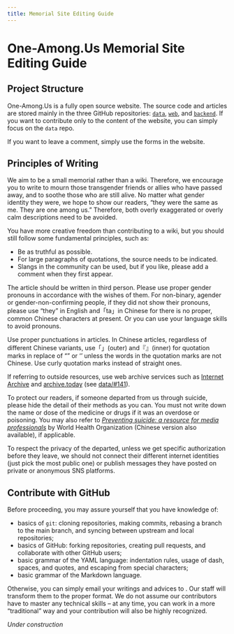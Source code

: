 ```yaml
---
title: Memorial Site Editing Guide
---
```


# One-Among.Us Memorial Site Editing Guide

## Project Structure

One-Among.Us is a fully open source website. The source code and articles are stored mainly in the three GitHub repositories: [`data`](https://github.com/blossom-selves/data), [`web`](https://github.com/blossom-selves/web), and [`backend`](https://github.com/blossom-selves/backend). If you want to contribute only to the content of the website, you can simply focus on the `data` repo. 

If you want to leave a comment, simply use the forms in the website.

## Principles of Writing

We aim to be a small memorial rather than a wiki. Therefore, we encourage you to write to mourn those transgender friends or allies who have passed away, and to soothe those who are still alive. No matter what gender identity they were, we hope to show our readers, “they were the same as me. They are one among us.” Therefore, both overly exaggerated or overly calm descriptions need to be avoided.

You have more creative freedom than contributing to a wiki, but you should still follow some fundamental principles, such as:
- Be as truthful as possible.
- For large paragraphs of quotations, the source needs to be indicated.
- Slangs in the community can be used, but if you like, please add a comment when they first appear.

The article should be written in third person. Please use proper gender pronouns in accordance with the wishes of them. For non-binary, agender or gender-non-confirming people, if they did not show their pronouns, please use “they” in English and「ta」in Chinese for there is no proper, common Chinese characters at present. Or you can use your language skills to avoid pronouns.

Use proper punctuations in articles. In Chinese articles, regardless of different Chinese variants, use「」(outer) and『』(inner) for quotation marks in replace of “” or ‘’ unless the words in the quotation marks are not Chinese. Use curly quotation marks instead of straight ones.

If referring to outside resources, use web archive services such as [Internet Archive](https://archive.org) and [archive.today](https://archive.ph) (see [data/#141](https://github.com/blossom-selves/data/issues/141)). 

To protect our readers, if someone departed from us through suicide, please hide the detail of their methods as you can. You must not write down the name or dose of the medicine or drugs if it was an overdose or poisoning. You may also refer to [*Preventing suicide: a resource for media professionals*](https://apps.who.int/iris/handle/10665/258814) by World Health Organization (Chinese version also available), if applicable.

To respect the privacy of the departed, unless we get specific authorization before they leave, we should not connect their different internet identities (just pick the most public one) or publish messages they have posted on private or anonymous SNS platforms. 

## Contribute with GitHub

Before proceeding, you may assure yourself that you have knowledge of:
- basics of `git`: cloning repositories, making commits, rebasing a branch to the main branch, and syncing between upstream and local repositories;
- basics of GitHub: forking repositories, creating pull requests, and collaborate with other GitHub users;
- basic grammar of the YAML language: indentation rules, usage of dash, spaces, and quotes, and escaping from special characters;
- basic grammar of the Markdown language.

Otherwise, you can simply email your writings and advices to <MailTo template="info [at] one-among [dot] us" />. Our staff will transform them to the proper format. We do not assume our contributors have to master any technical skills – at any time, you can work in a more “traditional” way and your contribution will also be highly recognized.

*Under construction*

